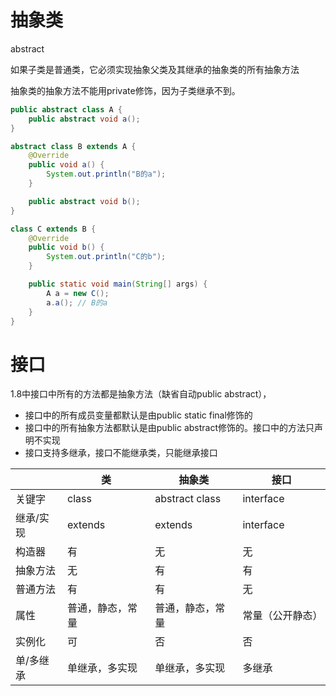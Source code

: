 # 抽象类

abstract

如果子类是普通类，它必须实现抽象父类及其继承的抽象类的所有抽象方法

抽象类的抽象方法不能用private修饰，因为子类继承不到。

```java
public abstract class A {
    public abstract void a();
}

abstract class B extends A {
    @Override
    public void a() {
        System.out.println("B的a");
    }

    public abstract void b();
}

class C extends B {
    @Override
    public void b() {
        System.out.println("C的b");
    }

    public static void main(String[] args) {
        A a = new C();
        a.a(); // B的a
    }
}
```

# 接口

1.8中接口中所有的方法都是抽象方法（缺省自动public abstract），

* 接口中的所有成员变量都默认是由public static final修饰的
* 接口中的所有抽象方法都默认是由public abstract修饰的。接口中的方法只声明不实现
* 接口支持多继承，接口不能继承类，只能继承接口

|       | 类        | 抽象类            | 接口        |
|-------|----------|----------------|-----------|
| 关键字   | class    | abstract class | interface |
| 继承/实现 | extends  | extends        | interface |
| 构造器   | 有        | 无              | 无         |
| 抽象方法  | 无        | 有              | 有         |
| 普通方法  | 有        | 有              | 无         |
| 属性    | 普通，静态，常量 | 普通，静态，常量       | 常量（公开静态）  |
| 实例化   | 可        | 否              | 否         |
| 单/多继承 | 单继承，多实现  | 单继承，多实现        | 多继承       |

